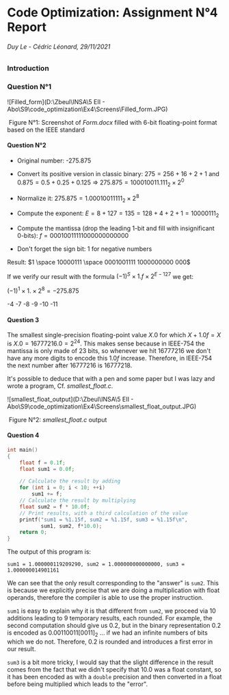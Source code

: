 # Code Optimization: Assignment N°4 Report

###### Duy Le - Cédric Léonard, 29/11/2021

### Introduction

### Question N°1

![Filled_form](D:\Zbeul\INSA\5 EII - Abo\S9\code_optimization\Ex4\Screens\Filled_form.JPG)

​			Figure N°1: Screenshot of *Form.docx* filled with 6-bit floating-point format based on the IEEE standard

#### Question N°2

- Original number: -275.875

- Convert its positive version in classic binary:  $275 = 256 + 16 + 2 + 1$   and $0.875 = 0.5 + 0.25 + 0.125$ => $275.875 = 100010011.111_2 \times 2^0$
- Normalize it: $275.875 = 1.00010011111_2 \times 2^8$
- Compute the exponent: $E = 8+127 = 135 = 128 + 4 + 2 + 1 = 10000111_2$ 
- Compute the mantissa (drop the leading 1-bit and fill with insignificant 0-bits): $f = 0001001111 1000000000 000$ 
- Don't forget the sign bit: $1$ for negative numbers

Result: $1 \space 10000111 \space 0001001111 1000000000 000$

If we verify our result with the formula $(-1)^S \times 1.f \times 2^{E-127}$ we get:

$(-1)^1 \times 1. \times 2^{8} = -275.875$

-4 -7 -8 -9 -10 -11 

#### Question 3

The smallest single-precision floating-point value $X.0$ for which $X+1.0f = X$ is  $X.0 = 16777216.0 = 2^{24}$. This makes sense because in IEEE-754 the mantissa is only made of 23 bits, so whenever we hit $16777216$ we don't have any more digits to encode this $1.0f$ increase. Therefore, in IEEE-754 the next number after $16777216$ is $16777218$.

It's possible to deduce that with a pen and some paper but I was lazy and wrote a program, Cf. *smallest_float.c*.

![smallest_float_output](D:\Zbeul\INSA\5 EII - Abo\S9\code_optimization\Ex4\Screens\smallest_float_output.JPG)

​																Figure N°2: *smallest_float.c* output

#### Question 4

````C
int main()
{
    float f = 0.1f;
    float sum1 = 0.0f;

    // Calculate the result by adding
    for (int i = 0; i < 10; ++i)
        sum1 += f;
    // Calculate the result by multiplying
    float sum2 = f * 10.0f;
    // Print results, with a third calculation of the value
    printf("sum1 = %1.15f, sum2 = %1.15f, sum3 = %1.15f\n",
           sum1, sum2, f*10.0);
    return 0;
}
````

The output of this program is:

`sum1 = 1.000000119209290, sum2 = 1.000000000000000, sum3 = 1.000000014901161`

We can see that the only result corresponding to the "answer" is `sum2`. This is because we explicitly precise that we are doing a multiplication with float operands, therefore the compiler is able to use the proper instruction.

`sum1` is easy to explain why it is that different from `sum2`, we proceed via 10 additions leading to 9 temporary results, each rounded. For example, the second computation should give us $0.2$, but in the binary  representation $0.2$ is encoded as  $0.00110011[0011]_2$  ... if we had an infinite numbers of bits which we do not. Therefore,  $0.2$ is rounded and introduces a first error in our result.

`sum3` is a bit more tricky, I would say that the slight difference in the result comes from the fact that we didn't specify that $10.0$ was a float constant, so it has been encoded as with a `double` precision and then converted in a float before being multiplied which leads to the "error".
